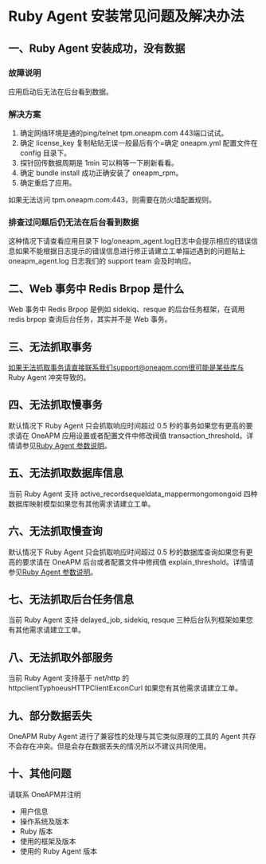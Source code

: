 # Ruby Agent 安装常见问题及解决办法
## 一、Ruby Agent 安装成功，没有数据
### 故障说明
应用启动后无法在后台看到数据。
### 解决方案

 1. 确定网络环境是通的ping/telnet tpm.oneapm.com 443端口试试。
 2. 确定 license_key 复制粘贴无误一般最后有个=确定 oneapm.yml 配置文件在 config 目录下。
 3. 探针回传数据周期是 1min 可以稍等一下刷新看看。
 4. 确定 bundle install 成功正确安装了 oneapm_rpm。
 5. 确定重启了应用。

如果无法访问 tpm.oneapm.com:443，则需要在防火墙配置规则。
### 排查过问题后仍无法在后台看到数据
这种情况下请查看应用目录下 log/oneapm\_agent.log日志中会提示相应的错误信息如果不能根据日志提示的错误信息进行修正请建立工单描述遇到的问题贴上 oneapm_agent.log 日志我们的 support team 会及时响应。
## 二、Web 事务中 Redis Brpop 是什么
Web 事务中 Redis Brpop 是例如 sidekiq、resque 的后台任务框架，在调用 redis brpop 查询后台任务，其实并不是 Web 事务。
## 三、无法抓取事务
如果无法抓取事务请直接联系我们support@oneapm.com很可能是某些库与 Ruby Agent 冲突导致的。
## 四、无法抓取慢事务
默认情况下 Ruby Agent 只会抓取响应时间超过 0.5 秒的事务如果您有更高的要求请在 OneAPM 应用设置或者配置文件中修改阀值 transaction_threshold。详情请参见[Ruby Agent 参数说明][1]。
## 五、无法抓取数据库信息
当前 Ruby Agent 支持 active\_recordsequeldata_mappermongomongoid 四种数据库映射模型如果您有其他需求请建立工单。
## 六、无法抓取慢查询
默认情况下 Ruby Agent 只会抓取响应时间超过 0.5 秒的数据库查询如果您有更高的要求请在 OneAPM 后台或者配置文件中修阀值 explain_threshold。详情请参见[Ruby Agent 参数说明][2]。
## 七、无法抓取后台任务信息
当前 Ruby Agent 支持 delayed\_job, sidekiq, resque 三种后台队列框架如果您有其他需求请建立工单。
## 八、无法抓取外部服务
当前 Ruby Agent 支持基于 net/http 的 httpclientTyphoeusHTTPClientExconCurl 如果您有其他需求请建立工单。
## 九、部分数据丢失
OneAPM Ruby Agent 进行了兼容性的处理与其它类似原理的工具的 Agent 共存不会存在冲突。但是会存在数据丢失的情况所以不建议共同使用。
## 十、其他问题
请联系 OneAPM并注明

 - 用户信息
 - 操作系统及版本
 - Ruby 版本
 - 使用的框架及版本
 - 使用的 Ruby Agent 版本

  [1]: https://oneapm.kf5.com/posts/view/41853/
  [2]: https://oneapm.kf5.com/posts/view/41853/